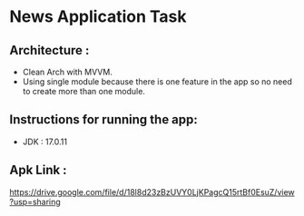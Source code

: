 # News Application Task

## Architecture : 
- Clean Arch with MVVM.
- Using single module because there is one feature in the app so no need to create more than one module.
  
## Instructions for running the app:
  - JDK : 17.0.11

## Apk Link :
https://drive.google.com/file/d/18l8d23zBzUVY0LjKPagcQ15rtBf0EsuZ/view?usp=sharing

